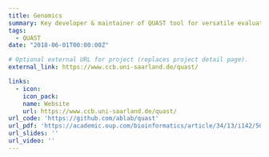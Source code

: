 ```yaml
---
title: Genomics 
summary: Key developer & maintainer of QUAST tool for versatile evaluation of genome assemblies
tags:
  - QUAST
date: "2018-06-01T00:00:00Z"

# Optional external URL for project (replaces project detail page).
external_link: https://www.ccb.uni-saarland.de/quast/

links:
  - icon: 
    icon_pack: 
    name: Website
    url: https://www.ccb.uni-saarland.de/quast/
url_code: 'https://github.com/ablab/quast'
url_pdf: 'https://academic.oup.com/bioinformatics/article/34/13/i142/5045727'
url_slides: ''
url_video: ''
---
```

